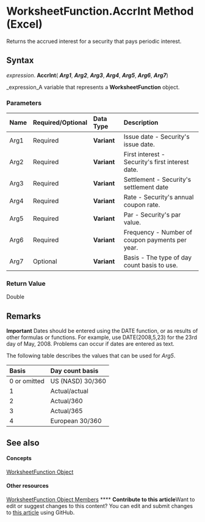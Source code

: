 
# WorksheetFunction.AccrInt Method (Excel)

Returns the accrued interest for a security that pays periodic interest.


## Syntax

 _expression_. **AccrInt**( **_Arg1_**,  **_Arg2_**,  **_Arg3_**,  **_Arg4_**,  **_Arg5_**,  **_Arg6_**,  **_Arg7_**)

 _expression_A variable that represents a  **WorksheetFunction** object.


### Parameters



|**Name**|**Required/Optional**|**Data Type**|**Description**|
|:-----|:-----|:-----|:-----|
|Arg1|Required| **Variant**|Issue date - Security's issue date.|
|Arg2|Required| **Variant**|First interest - Security's first interest date.|
|Arg3|Required| **Variant**|Settlement - Security's settlement date|
|Arg4|Required| **Variant**|Rate - Security's annual coupon rate.|
|Arg5|Required| **Variant**|Par - Security's par value.|
|Arg6|Required| **Variant**|Frequency - Number of coupon payments per year.|
|Arg7|Optional| **Variant**|Basis - The type of day count basis to use.|

### Return Value

Double


## Remarks


**Important**  Dates should be entered using the DATE function, or as results of other formulas or functions. For example, use DATE(2008,5,23) for the 23rd day of May, 2008. Problems can occur if dates are entered as text.

The following table describes the values that can be used for  _Arg5_.



|**Basis**|**Day count basis**|
|:-----|:-----|
|0 or omitted|US (NASD) 30/360|
|1|Actual/actual|
|2|Actual/360|
|3|Actual/365|
|4|European 30/360|

## See also


#### Concepts


 [WorksheetFunction Object](7b1d5639-363d-632c-2cf0-2232562646b6.md)
#### Other resources


 [WorksheetFunction Object Members](6811ca87-4b53-0bff-88c9-30bf7497879a.md)
****   **Contribute to this article**Want to edit or suggest changes to this content? You can edit and submit changes to  [this article](https://github.com/jhershey00/VBA_Excel_Test/OpenXMLCon/articles/17444208-5141-3ffe-1802-b19be0defc52.md) using GitHub.

